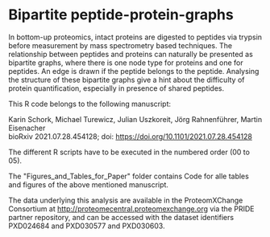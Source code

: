 # Bipartite peptide-protein-graphs

In bottom-up proteomics, intact proteins are digested to peptides via trypsin
before measurement by mass spectrometry based techniques. The relationship 
between peptides and proteins can naturally be presented as bipartite graphs, 
where there is one node type for proteins and one for peptides. An edge is drawn
if the peptide belongs to the peptide. Analysing the structure of these bipartite
graphs give a hint about the difficulty of protein quantification, especially
in presence of shared peptides. 

This R code belongs to the following manuscript:

Karin Schork, Michael Turewicz, Julian Uszkoreit, Jörg Rahnenführer, Martin Eisenacher\
bioRxiv 2021.07.28.454128; doi: https://doi.org/10.1101/2021.07.28.454128 

The different R scripts have to be executed in the numbered order (00 to 05).

The "Figures_and_Tables_for_Paper" folder contains Code for alle tables and figures 
of the above mentioned manuscript.

The data underlying this analysis are available in the ProteomXChange Consortium 
at  http://proteomecentral.proteomexchange.org via the PRIDE partner repository, 
and can be accessed with the dataset identifiers PXD024684 and PXD030577 and PXD030603.


